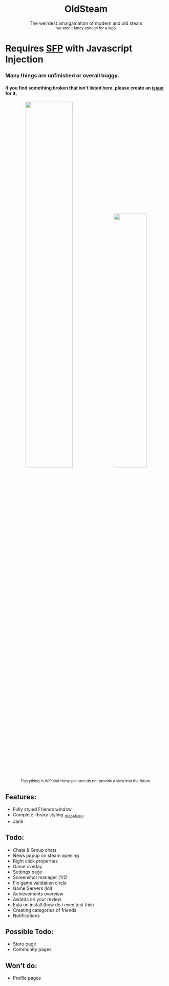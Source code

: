 <div align="center">
  <h1>OldSteam</h1>
  The weirdest amalgamation of modern and old steam<br>
  <sub>we aren't fancy enough for a logo</sub>
</div>

# Requires [SFP](https://github.com/PhantomGamers/SFP) with Javascript Injection

<h3>Many things are unfinished or overall buggy. </h3>
<h4>If you find something broken that isn't listed here, please create an <a href="https://github.com/MapleAtMorning/Green-Steam-Theme/issues/new">issue</a> for it.</h4>
<div align="center">
  <img src="https://github.com/MapleAtMorning/Green-Steam-Theme/assets/79129529/5f6bb637-6a4f-4030-8e26-c297d6460d16" width="54%">
  <img src="https://github.com/MapleAtMorning/Green-Steam-Theme/assets/79129529/16906049-d70a-4345-9cb2-5d45c775736b" width="45%">
  <br><sub>Everything is WIP and these pictures do not provide a view into the future.</sub>
</div>

## Features:
- Fully styled Friends window
- Complete library styling <sub>(hopefully)</sub>
- Jank

## Todo:
- Chats & Group chats
- News popup on steam opening
- Right click properties
- Game overlay
- Settings page
- Screenshot manager (1/2)
- Fix game validation circle
- Game Servers (lol)
- Achievements overview
- Awards on your review
- Eula on install (how do i even test this)
- Creating categories of friends
- Notifications

## Possible Todo:
- Store page
- Community pages

## Won't do:
- Profile pages
